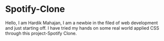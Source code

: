 # Spotify-Clone
Hello, I am Hardik Mahajan, I am a newbie in the filed of web development and just starting off.
I have tried my hands on some real world applied CSS through this project-Spotify Clone.
